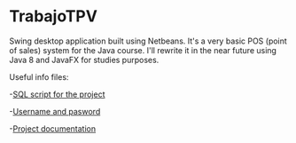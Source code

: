 # TrabajoTPV
Swing desktop application built using Netbeans. It's a very basic POS (point of sales) system for the Java course. 
I'll rewrite it in the near future using Java 8 and JavaFX for studies purposes.

Useful info files: 

-[SQL script for the project](TPV_diego.sql) 

-[Username and pasword](datos_de_login.txt) 

-[Project documentation](Documentacion_Trabajo_TPV_Diego.pdf)
